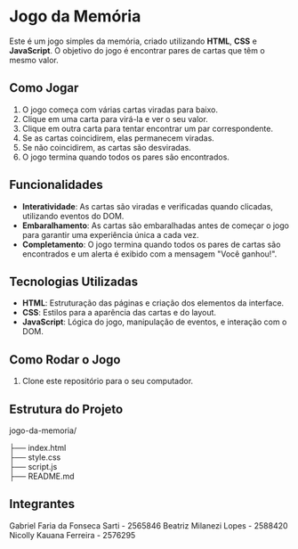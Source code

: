 # Jogo da Memória

Este é um jogo simples da memória, criado utilizando **HTML**, **CSS** e **JavaScript**. O objetivo do jogo é encontrar pares de cartas que têm o mesmo valor.

## Como Jogar

1. O jogo começa com várias cartas viradas para baixo.
2. Clique em uma carta para virá-la e ver o seu valor.
3. Clique em outra carta para tentar encontrar um par correspondente.
4. Se as cartas coincidirem, elas permanecem viradas.
5. Se não coincidirem, as cartas são desviradas.
6. O jogo termina quando todos os pares são encontrados.

## Funcionalidades

- **Interatividade**: As cartas são viradas e verificadas quando clicadas, utilizando eventos do DOM.
- **Embaralhamento**: As cartas são embaralhadas antes de começar o jogo para garantir uma experiência única a cada vez.
- **Completamento**: O jogo termina quando todos os pares de cartas são encontrados e um alerta é exibido com a mensagem "Você ganhou!".

## Tecnologias Utilizadas

- **HTML**: Estruturação das páginas e criação dos elementos da interface.
- **CSS**: Estilos para a aparência das cartas e do layout.
- **JavaScript**: Lógica do jogo, manipulação de eventos, e interação com o DOM.

## Como Rodar o Jogo

1. Clone este repositório para o seu computador.

## Estrutura do Projeto
jogo-da-memoria/

├── index.html         
├── style.css          
├── script.js          
├── README.md          

## Integrantes

Gabriel Faria da Fonseca Sarti - 2565846
Beatriz Milanezi Lopes - 2588420 
Nicolly Kauana Ferreira - 2576295

